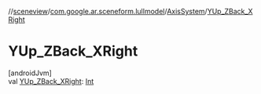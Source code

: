 //[sceneview](../../../index.md)/[com.google.ar.sceneform.lullmodel](../index.md)/[AxisSystem](index.md)/[YUp_ZBack_XRight](-y-up_-z-back_-x-right.md)

# YUp_ZBack_XRight

[androidJvm]\
val [YUp_ZBack_XRight](-y-up_-z-back_-x-right.md): [Int](https://kotlinlang.org/api/latest/jvm/stdlib/kotlin/-int/index.html)
